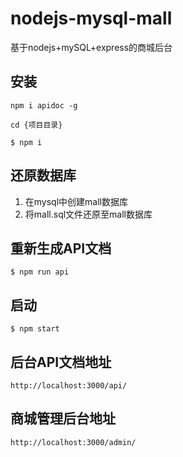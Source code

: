 # nodejs-mysql-mall
基于nodejs+mySQL+express的商城后台

## 安装
`npm i apidoc -g`

`cd {项目目录}`

`$ npm i`
## 还原数据库
1. 在mysql中创建mall数据库
2. 将mall.sql文件还原至mall数据库 
## 重新生成API文档
`$ npm run api`
## 启动
`$ npm start`
## 后台API文档地址
`http://localhost:3000/api/`
## 商城管理后台地址
`http://localhost:3000/admin/`
